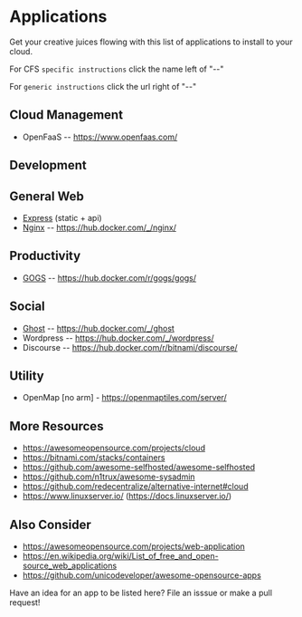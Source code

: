# Applications

Get your creative juices flowing with this list of applications to install to your cloud.

For CFS `specific instructions` click the name left of "--"

For `generic instructions` click the url right of "--"

## Cloud Management
* OpenFaaS -- https://www.openfaas.com/

## Development

## General Web 
* [Express](express.md) (static + api)
* [Nginx](nginx.md) -- https://hub.docker.com/_/nginx/

## Productivity
* [GOGS](gogs.md) -- https://hub.docker.com/r/gogs/gogs/

## Social
* [Ghost](ghost.md) -- https://hub.docker.com/_/ghost
* Wordpress -- https://hub.docker.com/_/wordpress/
* Discourse -- https://hub.docker.com/r/bitnami/discourse/

## Utility
* OpenMap [no arm] - https://openmaptiles.com/server/

## More Resources
* https://awesomeopensource.com/projects/cloud
* https://bitnami.com/stacks/containers
* https://github.com/awesome-selfhosted/awesome-selfhosted
* https://github.com/n1trux/awesome-sysadmin
* https://github.com/redecentralize/alternative-internet#cloud
* https://www.linuxserver.io/ (https://docs.linuxserver.io/)


## Also Consider
* https://awesomeopensource.com/projects/web-application
* https://en.wikipedia.org/wiki/List_of_free_and_open-source_web_applications
* https://github.com/unicodeveloper/awesome-opensource-apps




Have an idea for an app to be listed here?  File an isssue or make a pull request!
